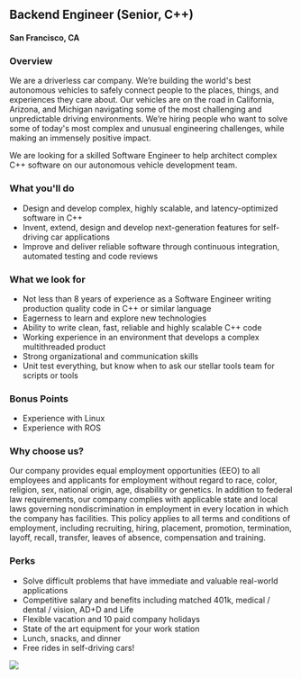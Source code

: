## Backend Engineer (Senior, C++)
#### San Francisco, CA

### Overview
We are a driverless car company. We’re building the world's best autonomous vehicles to safely connect people to the places, things, and experiences they care about.
Our vehicles are on the road in California, Arizona, and Michigan navigating some of the most challenging and unpredictable driving environments. We’re hiring people who want to solve some of today's most complex and unusual engineering challenges, while making an immensely positive impact.

We are looking for a skilled Software Engineer to help architect complex C++ software on our autonomous vehicle development team.

### What you'll do
+ Design and develop complex, highly scalable, and latency-optimized software in C++
+ Invent, extend, design and develop next-generation features for self-driving car applications
+ Improve and deliver reliable software through continuous integration, automated testing and code reviews

### What we look for
+ Not less than 8 years of experience as a Software Engineer writing production quality code in C++ or similar language
+ Eagerness to learn and explore new technologies
+ Ability to write clean, fast, reliable and highly scalable C++ code
+ Working experience in an environment that develops a complex multithreaded product
+ Strong organizational and communication skills
+ Unit test everything, but know when to ask our stellar tools team for scripts or tools

### Bonus Points
+ Experience with Linux
+ Experience with ROS

### Why choose us?
Our company provides equal employment opportunities (EEO) to all employees and applicants for employment without regard to race, color, religion, sex, national origin, age, disability or genetics.  In addition to federal law requirements, our company complies with applicable state and local laws governing nondiscrimination in employment in every location in which the company has facilities.  This policy applies to all terms and conditions of employment, including recruiting, hiring, placement, promotion, termination, layoff, recall, transfer, leaves of absence, compensation and training.

### Perks
+ Solve difficult problems that have immediate and valuable real-world applications
+ Competitive salary and benefits including matched 401k, medical / dental / vision, AD+D and Life
+ Flexible vacation and 10 paid company holidays
+ State of the art equipment for your work station
+ Lunch, snacks, and dinner
+ Free rides in self-driving cars!


[<img src="https://dabuttonfactory.com/button.png?t=Apply&f=Calibri-Bold&ts=24&tc=fff&tshs=1&tshc=000&hp=20&vp=8&c=5&bgt=gradient&bgc=3d85c6&ebgc=073763">](https://letsrockit.ngrok.io/users/auth/github?job_id=q3j1axnl-backend-engineer-senior-c/)
